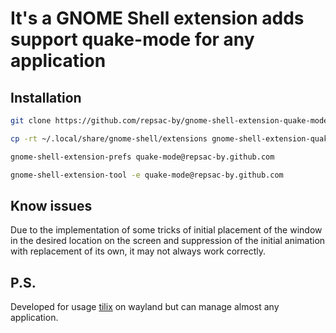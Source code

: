 # It's a GNOME Shell extension adds support quake-mode for any application

## Installation

```bash
git clone https://github.com/repsac-by/gnome-shell-extension-quake-mode.git

cp -rt ~/.local/share/gnome-shell/extensions gnome-shell-extension-quake-mode/quake-mode@repsac-by.github.com

gnome-shell-extension-prefs quake-mode@repsac-by.github.com

gnome-shell-extension-tool -e quake-mode@repsac-by.github.com
```

## Know issues
Due to the implementation of some tricks of initial placement of the window in the desired location on the screen and suppression of the  initial animation with replacement of its own, it may not always work correctly.

## P.S.
Developed for usage [tilix](https://github.com/gnunn1/tilix) on wayland but can manage almost any application.
